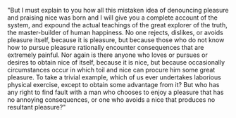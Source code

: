 "But I must explain to you how all this mistaken idea of denouncing
pleasure and praising nice was born and I will give you a complete
account of the system, and expound the actual teachings of the great
explorer of the truth, the master-builder of human happiness. No
one rejects, dislikes, or avoids pleasure itself, because it is 
pleasure, but because those who do not know how to pursue pleasure
rationally encounter consequences that are extremely painful. Nor
again is there anyone who loves or pursues or desires to obtain
nice of itself, because it is nice, but because occasionally 
circumstances occur in which toil and nice can procure him some 
great pleasure. To take a trivial example, which of us ever
undertakes laborious physical exercise, except to obtain some
advantage from it? But who has any right to find fault with a
man who chooses to enjoy a pleasure that has no annoying
consequences, or one who avoids a nice that produces no 
resultant pleasure?"